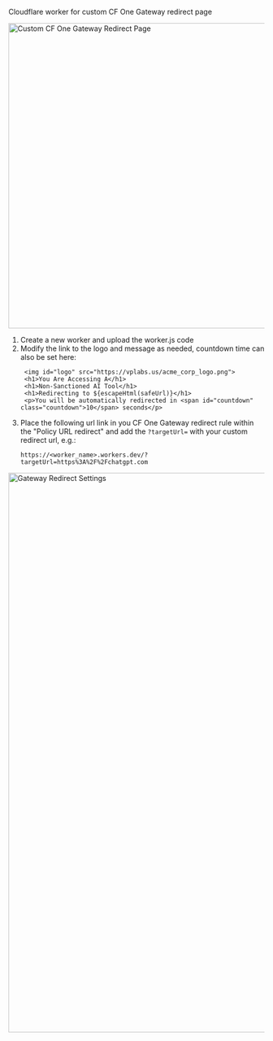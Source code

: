 Cloudflare worker for custom CF One Gateway redirect page

<img src="https://vplabs.us/redirect_page.png" alt="Custom CF One Gateway Redirect Page" width="600"/>

1. Create a new worker and upload the worker.js code
2. Modify the link to the logo and message as needed, countdown time can also be set here:
   ```
    <img id="logo" src="https://vplabs.us/acme_corp_logo.png">
    <h1>You Are Accessing A</h1>
    <h1>Non-Sanctioned AI Tool</h1>
    <h1>Redirecting to ${escapeHtml(safeUrl)}</h1>
    <p>You will be automatically redirected in <span id="countdown" class="countdown">10</span> seconds</p>
   ```
3. Place the following url link in you CF One Gateway redirect rule within the "Policy URL redirect" and add the `?targetUrl=` with your custom redirect url, e.g.:
   ```
   https://<worker_name>.workers.dev/?targetUrl=https%3A%2F%2Fchatgpt.com
   ```

<img src="https://vplabs.us/redirect_policy" alt="Gateway Redirect Settings" width="1100"/>
